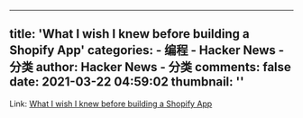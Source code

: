 
---
title: 'What I wish I knew before building a Shopify App'
categories: 
    - 编程
    - Hacker News - 分类
author: Hacker News - 分类
comments: false
date: 2021-03-22 04:59:02
thumbnail: ''
---

<div>   
Link: <a href="https://ma.ttias.ch/what-i-wish-i-knew-before-building-a-shopify-app.html"> What I wish I knew before building a Shopify App </a>  
</div>
            